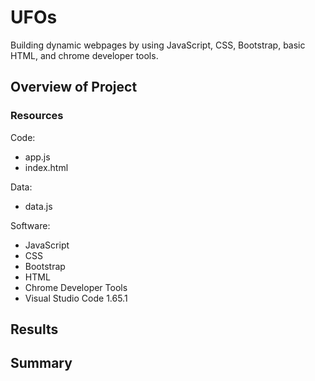 # UFOs
Building dynamic webpages by using JavaScript, CSS, Bootstrap, basic HTML, and chrome developer tools.

## Overview of Project



### Resources
Code:

* app.js
* index.html

Data:

* data.js

Software:

* JavaScript
* CSS
* Bootstrap
* HTML
* Chrome Developer Tools
* Visual Studio Code 1.65.1


## Results



## Summary
